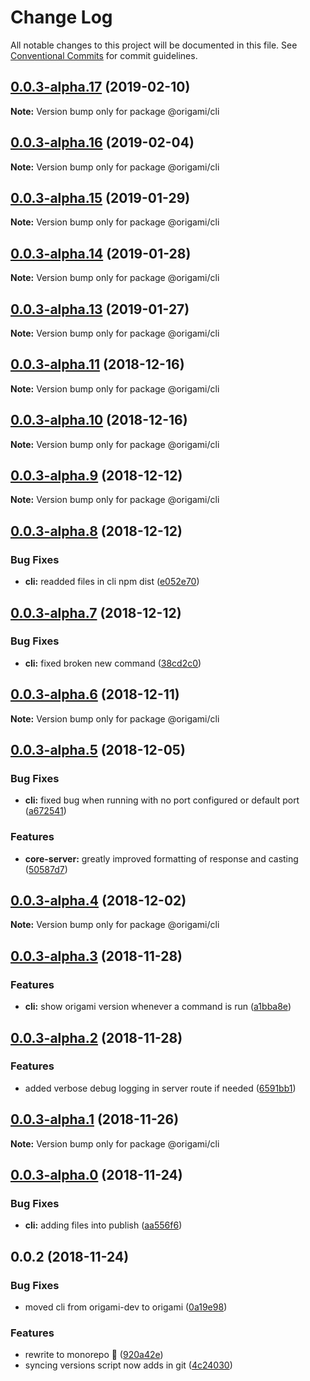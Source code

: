 # Change Log

All notable changes to this project will be documented in this file.
See [Conventional Commits](https://conventionalcommits.org) for commit guidelines.

## [0.0.3-alpha.17](https://github.com/origami-cms/cms/compare/v0.0.3-alpha.16...v0.0.3-alpha.17) (2019-02-10)

**Note:** Version bump only for package @origami/cli





## [0.0.3-alpha.16](https://github.com/origami-cms/cms/compare/v0.0.3-alpha.15...v0.0.3-alpha.16) (2019-02-04)

**Note:** Version bump only for package @origami/cli





## [0.0.3-alpha.15](https://github.com/origami-cms/cms/compare/v0.0.3-alpha.14...v0.0.3-alpha.15) (2019-01-29)

**Note:** Version bump only for package @origami/cli





## [0.0.3-alpha.14](https://github.com/origami-cms/cms/compare/v0.0.3-alpha.13...v0.0.3-alpha.14) (2019-01-28)

**Note:** Version bump only for package @origami/cli





## [0.0.3-alpha.13](https://github.com/origami-cms/cms/compare/v0.0.3-alpha.12...v0.0.3-alpha.13) (2019-01-27)

**Note:** Version bump only for package @origami/cli





## [0.0.3-alpha.11](https://github.com/origami-cms/cms/compare/v0.0.3-alpha.10...v0.0.3-alpha.11) (2018-12-16)

**Note:** Version bump only for package @origami/cli





## [0.0.3-alpha.10](https://github.com/origami-cms/cms/compare/v0.0.3-alpha.9...v0.0.3-alpha.10) (2018-12-16)

**Note:** Version bump only for package @origami/cli





## [0.0.3-alpha.9](https://github.com/origami-cms/cms/compare/v0.0.3-alpha.8...v0.0.3-alpha.9) (2018-12-12)

**Note:** Version bump only for package @origami/cli





## [0.0.3-alpha.8](https://github.com/origami-cms/cms/compare/v0.0.3-alpha.7...v0.0.3-alpha.8) (2018-12-12)


### Bug Fixes

* **cli:** readded files in cli npm dist ([e052e70](https://github.com/origami-cms/cms/commit/e052e70))





## [0.0.3-alpha.7](https://github.com/origami-cms/cms/compare/v0.0.3-alpha.6...v0.0.3-alpha.7) (2018-12-12)


### Bug Fixes

* **cli:** fixed broken new command ([38cd2c0](https://github.com/origami-cms/cms/commit/38cd2c0))





## [0.0.3-alpha.6](https://github.com/origami-cms/cms/compare/v0.0.3-alpha.5...v0.0.3-alpha.6) (2018-12-11)

**Note:** Version bump only for package @origami/cli





## [0.0.3-alpha.5](https://github.com/origami-cms/cms/compare/v0.0.3-alpha.4...v0.0.3-alpha.5) (2018-12-05)


### Bug Fixes

* **cli:** fixed bug when running with no port configured or default port ([a672541](https://github.com/origami-cms/cms/commit/a672541))


### Features

* **core-server:** greatly improved formatting of response and casting ([50587d7](https://github.com/origami-cms/cms/commit/50587d7))





## [0.0.3-alpha.4](https://github.com/origami-cms/cms/compare/v0.0.3-alpha.3...v0.0.3-alpha.4) (2018-12-02)

**Note:** Version bump only for package @origami/cli





## [0.0.3-alpha.3](https://github.com/origami-cms/cms/compare/v0.0.3-alpha.2...v0.0.3-alpha.3) (2018-11-28)


### Features

* **cli:** show origami version whenever a command is run ([a1bba8e](https://github.com/origami-cms/cms/commit/a1bba8e))





## [0.0.3-alpha.2](https://github.com/origami-cms/cms/compare/v0.0.3-alpha.1...v0.0.3-alpha.2) (2018-11-28)


### Features

* added verbose debug logging in server route if needed ([6591bb1](https://github.com/origami-cms/cms/commit/6591bb1))





## [0.0.3-alpha.1](https://github.com/origami-cms/cms/compare/v0.0.3-alpha.0...v0.0.3-alpha.1) (2018-11-26)

**Note:** Version bump only for package @origami/cli





## [0.0.3-alpha.0](https://github.com/origami-cms/cms/compare/v0.0.2...v0.0.3-alpha.0) (2018-11-24)


### Bug Fixes

* **cli:** adding files into publish ([aa556f6](https://github.com/origami-cms/cms/commit/aa556f6))





## 0.0.2 (2018-11-24)


### Bug Fixes

* moved cli from origami-dev to origami ([0a19e98](https://github.com/origami-cms/cms/commit/0a19e98))


### Features

* rewrite to monorepo 🎉 ([920a42e](https://github.com/origami-cms/cms/commit/920a42e))
* syncing versions script now adds in git ([4c24030](https://github.com/origami-cms/cms/commit/4c24030))
